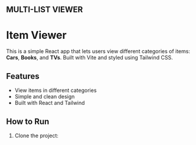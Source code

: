 ## MULTI-LIST VIEWER
# Item Viewer

This is a simple React app that lets users view different categories of items: **Cars**, **Books**, and **TVs**. Built with Vite and styled using Tailwind CSS.

## Features

- View items in different categories
- Simple and clean design
- Built with React and Tailwind

## How to Run

1. Clone the project: